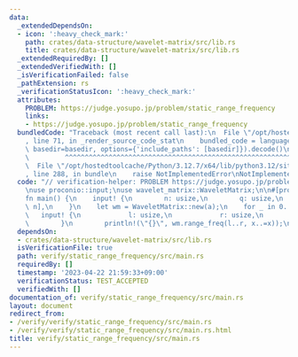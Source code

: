 ```yaml
---
data:
  _extendedDependsOn:
  - icon: ':heavy_check_mark:'
    path: crates/data-structure/wavelet-matrix/src/lib.rs
    title: crates/data-structure/wavelet-matrix/src/lib.rs
  _extendedRequiredBy: []
  _extendedVerifiedWith: []
  _isVerificationFailed: false
  _pathExtension: rs
  _verificationStatusIcon: ':heavy_check_mark:'
  attributes:
    PROBLEM: https://judge.yosupo.jp/problem/static_range_frequency
    links:
    - https://judge.yosupo.jp/problem/static_range_frequency
  bundledCode: "Traceback (most recent call last):\n  File \"/opt/hostedtoolcache/Python/3.12.7/x64/lib/python3.12/site-packages/onlinejudge_verify/documentation/build.py\"\
    , line 71, in _render_source_code_stat\n    bundled_code = language.bundle(stat.path,\
    \ basedir=basedir, options={'include_paths': [basedir]}).decode()\n          \
    \         ^^^^^^^^^^^^^^^^^^^^^^^^^^^^^^^^^^^^^^^^^^^^^^^^^^^^^^^^^^^^^^^^^^^^^^^^^^^^^^^^^\n\
    \  File \"/opt/hostedtoolcache/Python/3.12.7/x64/lib/python3.12/site-packages/onlinejudge_verify/languages/rust.py\"\
    , line 288, in bundle\n    raise NotImplementedError\nNotImplementedError\n"
  code: "// verification-helper: PROBLEM https://judge.yosupo.jp/problem/static_range_frequency\n\
    \nuse proconio::input;\nuse wavelet_matrix::WaveletMatrix;\n\n#[proconio::fastout]\n\
    fn main() {\n    input! {\n        n: usize,\n        q: usize,\n        a: [usize;\
    \ n],\n    }\n    let wm = WaveletMatrix::new(a);\n    for _ in 0..q {\n     \
    \   input! {\n            l: usize,\n            r: usize,\n            x: usize,\n\
    \        }\n        println!(\"{}\", wm.range_freq(l..r, x..=x));\n    }\n}\n"
  dependsOn:
  - crates/data-structure/wavelet-matrix/src/lib.rs
  isVerificationFile: true
  path: verify/static_range_frequency/src/main.rs
  requiredBy: []
  timestamp: '2023-04-22 21:59:33+09:00'
  verificationStatus: TEST_ACCEPTED
  verifiedWith: []
documentation_of: verify/static_range_frequency/src/main.rs
layout: document
redirect_from:
- /verify/verify/static_range_frequency/src/main.rs
- /verify/verify/static_range_frequency/src/main.rs.html
title: verify/static_range_frequency/src/main.rs
---
```

